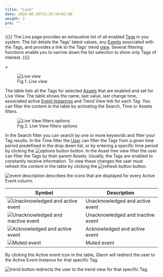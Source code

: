 ```yaml
---
title: "Live"
date: 2020-08-20T15:29:58+02:00
weight: 3
pre: ""
---
```


{{<lead>}}
The Live page provides an exhaustive list of all enabled [Tags](/glossary#tag) in you system. The list details the Tags' latest values, any [Events](/glossary#event) associated with the Tags, and provides a link to the Tags' trend [view](/glossary#view). 
Several filtering functions enable you to narrow down the list selection to show only Tags of interest. 
{{</lead>}}

<!-- The Modal -->
<div id="myModal" class="modal">
  <span class="close">&times;</span>
  <img class="modal-content" id="img01">
  <div id="caption"></div>
</div>

<figure class="image_container">
    <img class="center_image myImg" onClick="reply_click(this)"  id="live_view" src="/live_view.png" alt="Live view">
    <figcaption >Fig 1. Live view</figcaption>
</figure>

The table lists all the Tags for selected [Assets](/glossary#asset) that are enabled and set for Live View. The table shows the name, last value, last change time, associated active [Event Instances](/glossary#event-instance) and Trend View link for each Tag. You can filter the content in the table by activating the Search, Time or Assets filters.

<figure class="image_container">
    <img class="center_image myImg" onClick="reply_click(this)"  id="live_filter_options" src="/live-view-filters.png" alt="Live View filters options">
    <figcaption >Fig 2. Live View filters options</figcaption>
</figure>

In the Search filter you can search by one or more keywords and filter your Tag results. In the Time filter the [User](/glossary#user) can filter the Tags from a given time period predefined in the drop down list, or by entering a specific time period by clicking the  <img src="/options_button.png" alt="options button" class = "logo_resize"> button. In the Asset tree view filter the user can filter the Tags by their parent Assets. Usually, the Tags are enabled to constantly receive information. To view these changes the user must refresh the content in the table by clicking the <img src="/refresh-table-icon.png" alt="refresh button" class = "logo_resize"> button.

<img src="/event-description.png" alt="event description" class = "logo_resize"> describes the icons that are displayed for every Active Event column.

| Symbol                                                                                 | Description                       |
| -------------------------------------------------------------------------------------- | --------------------------------- |
| <img src="/ua-a-e.png" alt="Unacknowledged and active event">    | Unacknowledged and active event   |
| <img src="/ua-ia-e.png" alt="Unacknowledged and inactive event"> | Unacknowledged and inactive event |
| <img src="/a-a-e.png" alt="Acknowledged and active event">       | Acknowledged and active event     |
| <img src="/muted-e-i.png" alt="Muted event">                     | Muted event                       |

By clicking the Active event icon in the table, Qlarm will redirect the user to the Active Event Instance for that specific Tag.

<img src="/trend-link.png" alt="trend button" class = "logo_resize"> redirects the user to the trend view for that specific Tag.

<script>
// Get the modal
var modal = document.getElementById("myModal");

var modalImg = document.getElementById("img01");
var captionText = document.getElementById("caption");
function reply_click(img)
{
    modal.style.display = "block";
    modalImg.src = img.src;
    captionText.innerHTML = img.alt;
}

modal.onclick = function() { 
  modal.style.display = "none";
}

document.addEventListener('keyup', function(e) {
    if (e.keyCode == 27) {
        modal.style.display = "none";
    }
});
</script>